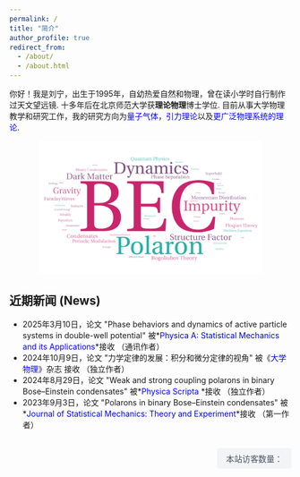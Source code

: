 ```yaml
---
permalink: /
title: "简介"
author_profile: true
redirect_from: 
  - /about/
  - /about.html
---
```



你好！我是刘宁，出生于1995年，自幼热爱自然和物理，曾在读小学时自行制作过天文望远镜. 十多年后在北京师范大学获**理论物理**博士学位. 目前从事大学物理教学和研究工作，我的研究方向为<font color=Blue>量子气体</font>，<font color=Blue>引力理论</font>以及<font color=Blue>更广泛物理系统的理论</font>.

<!--Hello! I’m Liu Ning, born in 1995, and I’ve been captivated by nature and physics since childhood. As an elementary school student, I even built my own astronomical telescope. Years later, I earned my Ph.D. in Theoretical Physics from Beijing Normal University. Currently, I work as physics educator and researcher, focusing on <font color=Blue> quantum gases</font>, <font color=Blue>gravitational theories</font>, and <font color=Blue>theoretical studies of broader physical systems</font>. -->

<div style="text-align: center;">
  <img src="/images/BEC.png" alt="Editing a markdown file for a talk" style="width: 400px; height: auto;">
</div>



近期新闻 (News)
------
* 2025年3月10日，论文 "Phase behaviors and dynamics of active particle systems in double-well potential" 被*<font color=Blue>Physica A: Statistical Mechanics and its Applications</font>*接收 （通讯作者）
* 2024年10月9日，论文 "力学定律的发展：积分和微分定律的视角" 被《<font color=Blue>大学物理</font>》杂志 接收 （独立作者）
* 2024年8月29日，论文 "Weak and strong coupling polarons in binary Bose–Einstein condensates" 被*<font color=Blue>Physica Scripta </font>*接收 （独立作者）
* 2023年9月3日，论文 "Polarons in binary Bose–Einstein condensates" 被*<font color=Blue>Journal of Statistical Mechanics: Theory and Experiment</font>*接收 （第一作者）






<!-- 响应式右对齐 -->
<div style="text-align: right; margin: 2rem 0;">
  <span id="busuanzi_container_site_uv" style="
    display: inline-block;
    padding: 0.5rem 1rem;
    background: #f3f4f6;
    border-radius: 0.25rem;
    font-size: 0.9rem;
    color: #4b5563;
  ">
    本站访客数量：<span id="busuanzi_value_site_uv"></span>
  </span>
</div>

<script async src="//busuanzi.ibruce.info/busuanzi/2.3/busuanzi.pure.mini.js"></script>
